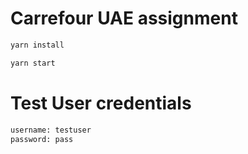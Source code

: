 Carrefour UAE assignment
===

```sh
yarn install
```
```sh
yarn start
```

# Test User credentials
```sh
username: testuser
password: pass
```
